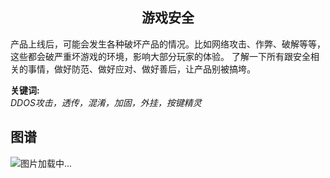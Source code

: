 <h2 align="center">游戏安全</h2>
<p>
  产品上线后，可能会发生各种破坏产品的情况。比如网络攻击、作弊、破解等等，这些都会破严重坏游戏的环境，影响大部分玩家的体验。
  了解一下所有跟安全相关的事情，做好防范、做好应对、做好善后，让产品别被搞垮。
</p>

**关键词:**<br/> 
*DDOS攻击，透传，混淆，加固，外挂，按键精灵*

## 图谱
![图片加载中...](https://github.com/gonglei007/GameDevMind/blob/main/exports/5.3.1.游戏安全.png?raw=true)
